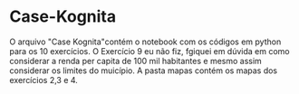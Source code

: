 # Case-Kognita
O arquivo "Case Kognita"contém o notebook com os códigos em python para os 10 exercícios. O Exercício 9 eu não fiz, fgiquei em dúvida em como considerar a renda per capita de 100 mil habitantes e mesmo assim considerar os limites do muicípio.
A pasta mapas contém os mapas dos exercícios 2,3 e 4.

